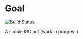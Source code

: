 # Goal

[![Build Status](https://travis-ci.com/sn99/goal.svg?branch=master)](https://travis-ci.com/sn99/goal)

A simple IRC bot (work in progress)